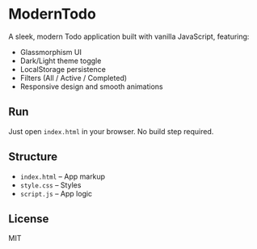 # ModernTodo

A sleek, modern Todo application built with vanilla JavaScript, featuring:

- Glassmorphism UI
- Dark/Light theme toggle
- LocalStorage persistence
- Filters (All / Active / Completed)
- Responsive design and smooth animations

## Run

Just open `index.html` in your browser. No build step required.

## Structure

- `index.html` – App markup
- `style.css` – Styles
- `script.js` – App logic

## License

MIT
